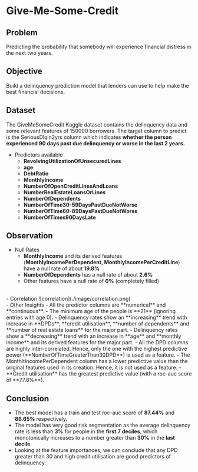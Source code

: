 # Give-Me-Some-Credit

## Problem
Predicting the probability that somebody will experience financial distress in the next two years.

## Objective
Build a delinquency prediction model that lenders can use to help make the best financial decisions.

## Dataset
The GiveMeSomeCredit Kaggle dataset contains the delinquency data and some relevant features of 150000 borrowers. The target column to predict is the SeriousDlqin2yrs column which indicates **whether the person experienced 90 days past due delinquency or worse in the last 2 years.**

- Predictors available
  - **RevolvingUtilizationOfUnsecuredLines**
  - **age**
  - **DebtRatio**
  - **MonthlyIncome**
  - **NumberOfOpenCreditLinesAndLoans**
  - **NumberRealEstateLoansOrLines**
  - **NumberOfDependents**
  - **NumberOfTime30-59DaysPastDueNotWorse**
  - **NumberOfTime60-89DaysPastDueNotWorse**
  - **NumberOfTimes90DaysLate**
 
## Observation
- Null Rates
  - **MonthlyIncome** and its derived features (**MonthlyIncomePerDependent, MonthlyIncomePerCreditLine**) have a null rate of about **19.8%**
  - **NumberOfDependents** has a null rate of about **2.6%**
  - Other features have a null rate of **0%** (completely filled)
</br>
- Correlation
![correlation](./image/correlation.png)
</br>
- Other Insights
  - All the predictor columns are **numerical** and **continuous**.
  - The minimum age of the people is **21** (ignoring entries with age 0).
  - Delinquency rates show an **increasing** trend with increase in **DPDs**, **credit utilisation**, **number of dependents** and **number of real estate loans** for the major part.
  - Delinquency rates show a **decreasing** trend with an increase in **age** and **monthly income** and its derived features for the major part.
  - All the DPD columns are highly inter-correlated. Hence, only the one with the highest predictive power (**NumberOfTimeGreaterThan30DPD**) is used as a feature.
  - The MonthltIncomePerDependent column has a lower predictive value than the original features used in its creation. Hence, it is not used as a feature.
  - **Credit utilisation** has the greatest predictive value (with a roc-auc score of **77.8%**).

## Conclusion
- The best model has a train and test roc-auc score of **87.44%** and **86.65%** respectively.
- The model has very good risk segmentation as the average delinquency rate is less than **3%** for people in the **first** **7 deciles**, which monotonically increases to a number greater than **30%** in the **last decile**.
- Looking at the feature importances, we can conclude that any DPD greater than 30 and high credit utilisation are good predictors of delinquency.
